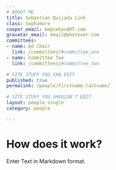 ```yaml
---
# ABOUT ME
title: Sebastian Quijada Link
class: Sophomore
cooper_email: me@sebasART.com
gravatar_email: email@whatever.com
committees:
- name: Ad Chair
  link: /committees/#committee_one
- name: Committee Two
  link: /committees/#committee_two

# SITE STUFF YOU CAN EDIT
published: true
permalink: /people/firstname-lastname/

# SITE STUFF YOU SHOULDN'T EDIT
layout: people-single
category: people

---
```


# How does it work?

Enter Text in Markdown format.